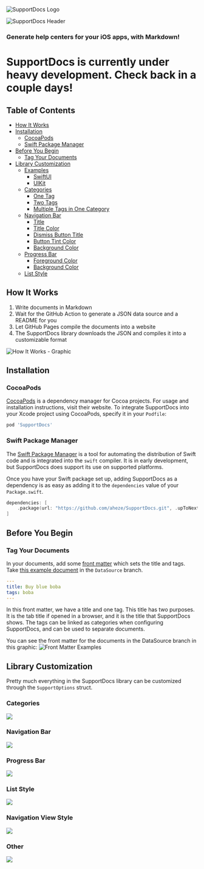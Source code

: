 ![SupportDocs Logo](https://raw.githubusercontent.com/aheze/SupportDocs/main/Assets/SupportDocsSmall.png)

![SupportDocs Header](https://raw.githubusercontent.com/aheze/SupportDocs/main/Assets/HeaderImage.png)

### Generate help centers for your iOS apps, with Markdown!

# SupportDocs is currently under heavy development. Check back in a couple days!

## Table of Contents

-   [How It Works](#how-it-works)
-   [Installation](#installation)
    -   [CocoaPods](#cocoapods)
    -   [Swift Package Manager](#swift-package-manager)
-   [Before You Begin](#before-you-begin)
    -   [Tag Your Documents](#tag-your-documents)
-   [Library Customization](Documentation/LibraryCustomization.md)
    -   [Examples](Documentation/LibraryCustomization.md#examples)
        -   [SwiftUI](Documentation/LibraryCustomization.md#swiftui)
        -   [UIKit](Documentation/LibraryCustomization.md#uikit)
    -   [Categories](Documentation/LibraryCustomization.md#categories)
        -   [One Tag](Documentation/LibraryCustomization.md#one-tag)
        -   [Two Tags](Documentation/LibraryCustomization.md#two-tags)
        -   [Multiple Tags in One Category](Documentation/LibraryCustomization.md#multiple-tags-in-one-category)
    -   [Navigation Bar](Documentation/LibraryCustomization.md#navigation-bar)
        -   [Title](Documentation/LibraryCustomization.md#title)
        -   [Title Color](Documentation/LibraryCustomization.md#title-color)
        -   [Dismiss Button Title](Documentation/LibraryCustomization.md#dismiss-button-title)
        -   [Button Tint Color](Documentation/LibraryCustomization.md#button-tint-color)
        -   [Background Color](Documentation/LibraryCustomization.md#background-color)
    -   [Progress Bar](Documentation/LibraryCustomization.md#progress-bar)
        -   [Foreground Color](Documentation/LibraryCustomization.md#foreground-color)
        -   [Background Color](Documentation/LibraryCustomization.md#background-color-1)
    -   [List Style](Documentation/LibraryCustomization.md#list-style)

## How It Works

1. Write documents in Markdown
2. Wait for the GitHub Action to generate a JSON data source and a README for you
3. Let GitHub Pages compile the documents into a website
4. The SupportDocs library downloads the JSON and compiles it into a customizable format

![How It Works - Graphic](https://raw.githubusercontent.com/aheze/SupportDocs/main/Assets/HowItWorks.png)

## Installation

### CocoaPods

[CocoaPods](https://cocoapods.org) is a dependency manager for Cocoa projects. For usage and installation instructions, visit their website. To integrate SupportDocs into your Xcode project using CocoaPods, specify it in your `Podfile`:

```ruby
pod 'SupportDocs'
```

### Swift Package Manager

The [Swift Package Manager](https://swift.org/package-manager/) is a tool for automating the distribution of Swift code and is integrated into the `swift` compiler. It is in early development, but SupportDocs does support its use on supported platforms.

Once you have your Swift package set up, adding SupportDocs as a dependency is as easy as adding it to the `dependencies` value of your `Package.swift`.

```swift
dependencies: [
    .package(url: "https://github.com/aheze/SupportDocs.git", .upToNextMajor(from: "0.0.27"))
]
```

## Before You Begin

### Tag Your Documents

In your documents, add some [front matter](https://jekyllrb.com/docs/front-matter/) which sets the title and tags. Take [this example document](https://github.com/aheze/SupportDocs/blob/DataSource/Sample-Boba/BuyBlueBoba.md) in the `DataSource` branch.

```yaml
---
title: Buy blue boba
tags: boba
---

```

In this front matter, we have a title and one tag. This title has two purposes. It is the tab title if opened in a browser, and it is the title that SupportDocs shows. The tags can be linked as categories when configuring SupportDocs, and can be used to separate documents.

You can see the front matter for the documents in the DataSource branch in this graphic:
![Front Matter Examples](https://raw.githubusercontent.com/aheze/SupportDocs/main/Assets/Categories/colorCategories.png)


## Library Customization
Pretty much everything in the SupportDocs library can be customized through the `SupportOptions` struct.
### Categories

![](https://raw.githubusercontent.com/aheze/SupportDocs/main/Assets/OptionsPreview/CategoriesPreview.png)
### Navigation Bar

![](https://raw.githubusercontent.com/aheze/SupportDocs/main/Assets/OptionsPreview/NavigationBarPreview.png)
### Progress Bar

![](https://raw.githubusercontent.com/aheze/SupportDocs/main/Assets/OptionsPreview/ProgressBarPreview.png)
### List Style

![](https://raw.githubusercontent.com/aheze/SupportDocs/main/Assets/OptionsPreview/ListStylePreview.png)
### Navigation View Style

![](https://raw.githubusercontent.com/aheze/SupportDocs/main/Assets/OptionsPreview/NavigationStylePreview.png)
### Other

![](https://raw.githubusercontent.com/aheze/SupportDocs/main/Assets/OptionsPreview/OtherPreview.png)



